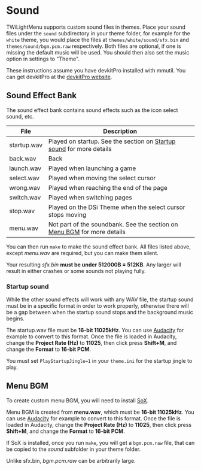 # Sound

TWiLightMenu supports custom sound files in themes. Place your sound files under the `sound` subdirectory in your theme folder, for example for the `white` theme, you would place the files at `themes/white/sound/sfx.bin` and `themes/sound/bgm.pcm.raw` respectively. Both files are optional, if one is missing the default music will be used. You should then also set the music option in settings to "Theme".

These instructions assume you have devkitPro installed with mmutil. You can get devkitPro at the [devkitPro website](https://devkitpro.org/wiki/Getting_Started).

## Sound Effect Bank
The sound effect bank contains sound effects such as the icon select sound, etc. 

|File      |Description|
|----------|-----------|
|startup.wav|Played on startup. See the section on [Startup sound](#startup-sound) for more details|
|back.wav  |Back       |
|launch.wav|Played when launching a game|
|select.wav|Played when moving the select cursor|
|wrong.wav|Played when reaching the end of the page|
|switch.wav|Played when switching pages|
|stop.wav|Played on the DSi Theme when the select cursor stops moving|
|menu.wav|Not part of the soundbank. See the section on [Menu BGM](#menu-bgm) for more details|

You can then run `make` to make the sound effect bank. All files listed above, except *menu.wav* are required, but you can make them silent. 

Your resulting *sfx.bin* **must be under 512000B = 512KB**. Any larger will result in either crashes or some sounds not playing fully.

### Startup sound
While the other sound effects will work with any WAV file, the startup sound must be in a specific format in order to work properly, otherwise there will be a gap between when the startup sound stops and the background music begins.

The startup.wav file must be **16-bit 11025kHz**. You can use [Audacity](https://www.audacityteam.org/download/) for example to convert to this format. Once the file is loaded in Audacity, change the **Project Rate (Hz)** to **11025**, then click press **Shift+M**, and change the **Format** to **16-bit PCM**.

You must set `PlayStartupJingle=1` in your `theme.ini` for the startup jingle to play.

## Menu BGM

To create custom menu BGM, you will need to install [SoX](https://sourceforge.net/projects/sox/files/sox/14.4.2/sox-14.4.2-win32.exe/download). 

Menu BGM is created from **menu.wav**, which must be **16-bit 11025kHz**. You can use [Audacity](https://www.audacityteam.org/download/) for example to convert to this format. Once the file is loaded in Audacity, change the **Project Rate (Hz)** to **11025**, then click press **Shift+M**, and change the **Format** to **16-bit PCM**.

If SoX is installed, once you run `make`, you will get a `bgm.pcm.raw` file, that can be copied to the *sound* subfolder in your theme folder.

Unlike sfx.bin, *bgm.pcm.raw* can be arbitrarily large. 